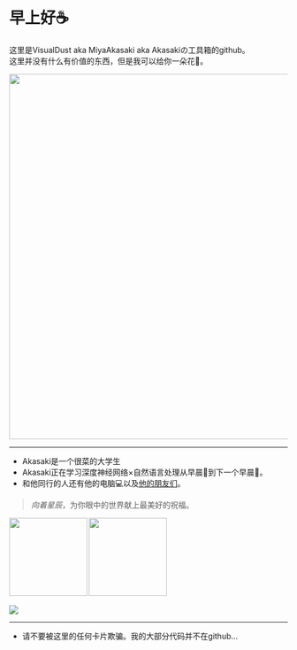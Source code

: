 # 早上好☕  
这里是VisualDust aka MiyaAkasaki aka Akasakiの工具箱的github。  
这里并没有什么有价值的东西，但是我可以给你一朵花🌸。  

<b>
<image src = './illust.jpg' width = 660></image>
</b>

---
* Akasaki是一个很菜的大学生
* Akasaki正在学习深度神经网络×自然语言处理从早晨🌇到下一个早晨🌆。  
* 和他同行的人还有他的电脑💻以及[他的朋友们](https://github.com/PaperFormulaIV)。  

> *向着星辰*，为你眼中的世界献上最美好的祝福。

<b>
<image src='https://github-readme-stats.vercel.app/api?username=visualdust&show_icons=true&theme=onedark' height= 141></image>
</b>
<b>
<image src='https://github-readme-stats.vercel.app/api/top-langs/?username=visualdust&layout=compact&theme=gruvbox' height= 141></image>
</b>

<image src='https://github-profile-trophy.vercel.app/?username=vISUALdUST&theme=monokai'></image>

---

* 请不要被这里的任何卡片欺骗。我的大部分代码并不在github...
